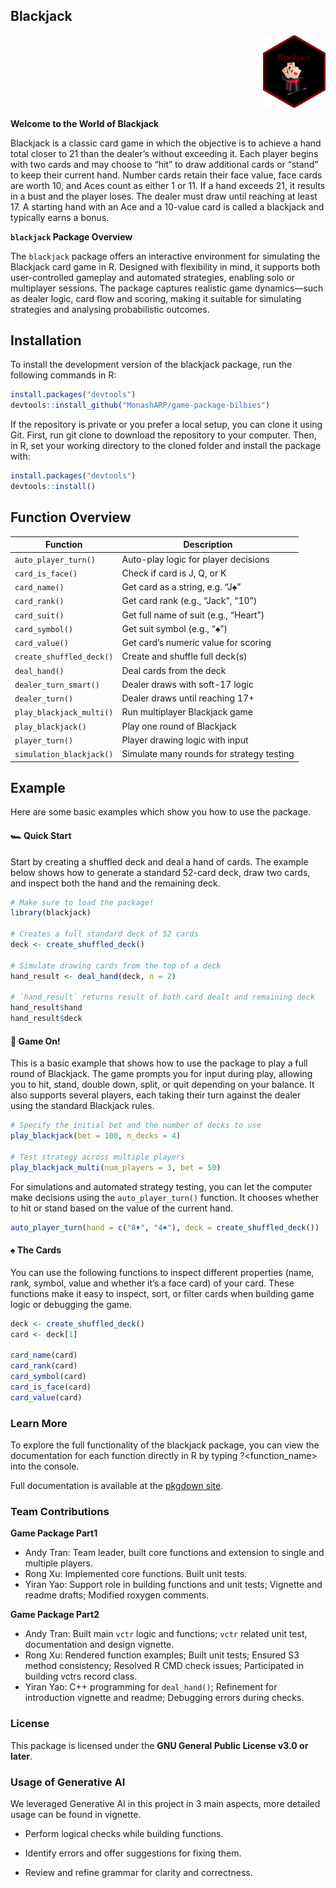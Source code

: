 
<!-- README.md is generated from README.Rmd. Please edit that file -->

## Blackjack

<p align="right">
<img src="logo/blackjack_sticker.png" alt="blackjack logo" width="100"/>
</p>

**Welcome to the World of Blackjack**

Blackjack is a classic card game in which the objective is to achieve a
hand total closer to 21 than the dealer’s without exceeding it. Each
player begins with two cards and may choose to “hit” to draw additional
cards or “stand” to keep their current hand. Number cards retain their
face value, face cards are worth 10, and Aces count as either 1 or 11.
If a hand exceeds 21, it results in a bust and the player loses. The
dealer must draw until reaching at least 17. A starting hand with an Ace
and a 10-value card is called a blackjack and typically earns a bonus.

**`blackjack` Package Overview**

The `blackjack` package offers an interactive environment for simulating
the Blackjack card game in R. Designed with flexibility in mind, it
supports both user-controlled gameplay and automated strategies,
enabling solo or multiplayer sessions. The package captures realistic
game dynamics—such as dealer logic, card flow and scoring, making it
suitable for simulating strategies and analysing probabilistic outcomes.

## Installation

To install the development version of the blackjack package, run the
following commands in R:

``` r
install.packages("devtools")
devtools::install_github("MonashARP/game-package-bilbies")
```

If the repository is private or you prefer a local setup, you can clone
it using Git. First, run git clone to download the repository to your
computer. Then, in R, set your working directory to the cloned folder
and install the package with:

``` r
install.packages("devtools")
devtools::install()
```

## Function Overview

| Function                 | Description                               |
|--------------------------|-------------------------------------------|
| `auto_player_turn()`     | Auto-play logic for player decisions      |
| `card_is_face()`         | Check if card is J, Q, or K               |
| `card_name()`            | Get card as a string, e.g. “J♠”           |
| `card_rank()`            | Get card rank (e.g., “Jack”, “10”)        |
| `card_suit()`            | Get full name of suit (e.g., “Heart”)     |
| `card_symbol()`          | Get suit symbol (e.g., “♠”)               |
| `card_value()`           | Get card’s numeric value for scoring      |
| `create_shuffled_deck()` | Create and shuffle full deck(s)           |
| `deal_hand()`            | Deal cards from the deck                  |
| `dealer_turn_smart()`    | Dealer draws with soft-17 logic           |
| `dealer_turn()`          | Dealer draws until reaching 17+           |
| `play_blackjack_multi()` | Run multiplayer Blackjack game            |
| `play_blackjack()`       | Play one round of Blackjack               |
| `player_turn()`          | Player drawing logic with input           |
| `simulation_blackjack()` | Simulate many rounds for strategy testing |

## Example

Here are some basic examples which show you how to use the package.

#### 🏎️ Quick Start

Start by creating a shuffled deck and deal a hand of cards. The example
below shows how to generate a standard 52-card deck, draw two cards, and
inspect both the hand and the remaining deck.

``` r
# Make sure to load the package! 
library(blackjack) 

# Creates a full standard deck of 52 cards
deck <- create_shuffled_deck()

# Simulate drawing cards from the top of a deck
hand_result <- deal_hand(deck, n = 2)

# `hand_result` returns result of both card dealt and remaining deck 
hand_result$hand   
hand_result$deck  
```

#### 🏁 Game On!

This is a basic example that shows how to use the package to play a full
round of Blackjack. The game prompts you for input during play, allowing
you to hit, stand, double down, split, or quit depending on your
balance. It also supports several players, each taking their turn
against the dealer using the standard Blackjack rules.

``` r
# Specify the initial bet and the number of decks to use
play_blackjack(bet = 100, n_decks = 4)

# Test strategy across multiple players 
play_blackjack_multi(num_players = 3, bet = 50)
```

For simulations and automated strategy testing, you can let the computer
make decisions using the `auto_player_turn()` function. It chooses
whether to hit or stand based on the value of the current hand.

``` r
auto_player_turn(hand = c("8♦", "4♠"), deck = create_shuffled_deck())
```

#### ♠️ The Cards

You can use the following functions to inspect different properties
(name, rank, symbol, value and whether it’s a face card) of your card.
These functions make it easy to inspect, sort, or filter cards when
building game logic or debugging the game.

``` r
deck <- create_shuffled_deck()
card <- deck[1]

card_name(card)    
card_rank(card)  
card_symbol(card)  
card_is_face(card) 
card_value(card)    
```

### Learn More

To explore the full functionality of the blackjack package, you can view
the documentation for each function directly in R by typing
?<function_name> into the console.

Full documentation is available at the [pkgdown
site](https://monasharp.github.io/game-package-bilbies/index.html).

### Team Contributions

**Game Package Part1**

- Andy Tran: Team leader, built core functions and extension to single
  and multiple players.
- Rong Xu: Implemented core functions. Built unit tests.
- Yiran Yao: Support role in building functions and unit tests; Vignette
  and readme drafts; Modified roxygen comments.

**Game Package Part2**

- Andy Tran: Built main `vctr` logic and functions; `vctr` related unit
  test, documentation and design vignette.  
- Rong Xu: Rendered function examples; Built unit tests; Ensured S3
  method consistency; Resolved R CMD check issues; Participated in
  building vctrs record class.
- Yiran Yao: C++ programming for `deal_hand()`; Refinement for
  introduction vignette and readme; Debugging errors during checks.

### License

This package is licensed under the **GNU General Public License v3.0 or
later**.

### Usage of Generative AI

We leveraged Generative AI in this project in 3 main aspects, more
detailed usage can be found in vignette.

- Perform logical checks while building functions.

- Identify errors and offer suggestions for fixing them.

- Review and refine grammar for clarity and correctness.
